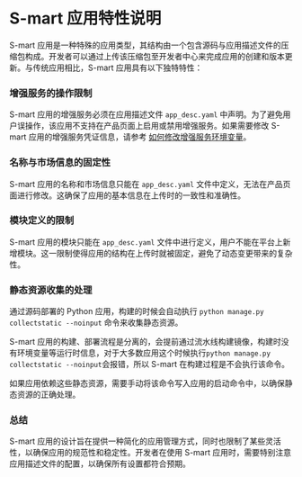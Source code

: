 # S-mart 应用特性说明

S-mart 应用是一种特殊的应用类型，其结构由一个包含源码与应用描述文件的压缩包构成。开发者可以通过上传该压缩包至开发者中心来完成应用的创建和版本更新。与传统应用相比，S-mart 应用具有以下独特特性：

### 增强服务的操作限制

S-mart 应用的增强服务必须在应用描述文件 `app_desc.yaml` 中声明。为了避免用户误操作，该应用不支持在产品页面上启用或禁用增强服务。如果需要修改 S-mart 应用的增强服务凭证信息，请参考 [如何修改增强服务环境变量](./custom_configvars.md)。

### 名称与市场信息的固定性

S-mart 应用的名称和市场信息只能在 `app_desc.yaml` 文件中定义，无法在产品页面进行修改。这确保了应用的基本信息在上传时的一致性和准确性。

### 模块定义的限制

S-mart 应用的模块只能在 `app_desc.yaml` 文件中进行定义，用户不能在平台上新增模块。这一限制使得应用的结构在上传时就被固定，避免了动态变更带来的复杂性。

### 静态资源收集的处理

通过源码部署的 Python 应用，构建的时候会自动执行 `python manage.py collectstatic --noinput` 命令来收集静态资源。

S-mart 应用的构建、部署流程是分离的，会提前通过流水线构建镜像，构建时没有环境变量等运行时信息，对于大多数应用这个时候执行`python manage.py collectstatic --noinput`会报错，所以 S-mart 在构建过程是不会执行该命令。

如果应用依赖这些静态资源，需要手动将该命令写入应用的启动命令中，以确保静态资源的正确处理。

### 总结

S-mart 应用的设计旨在提供一种简化的应用管理方式，同时也限制了某些灵活性，以确保应用的规范性和稳定性。开发者在使用 S-mart 应用时，需要特别注意应用描述文件的配置，以确保所有设置都符合预期。
